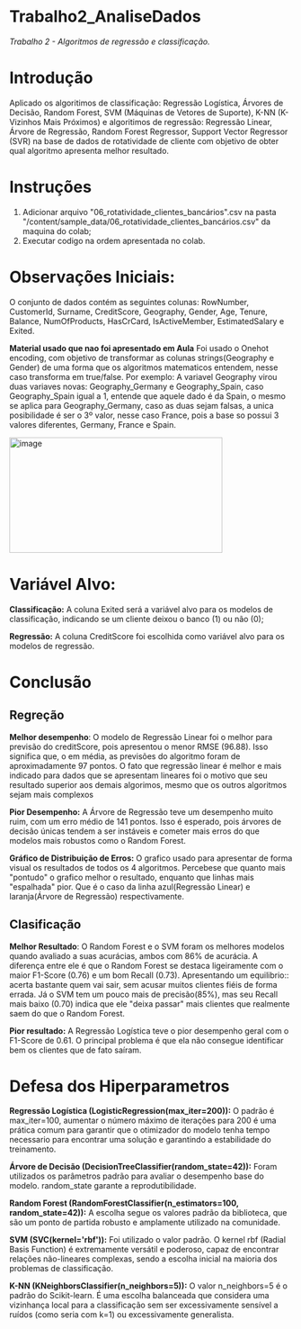 # Trabalho2_AnaliseDados
*Trabalho 2 - Algoritmos de regressão e classificação.*
# Introdução
Aplicado os algoritimos de classificação: Regressão Logística, Árvores de Decisão, Random Forest, SVM (Máquinas de Vetores de Suporte), K-NN (K-Vizinhos Mais Próximos) e algoritimos de regressão: Regressão Linear, Árvore de Regressão, Random Forest Regressor, Support Vector Regressor (SVR) na base de dados de rotatividade de cliente com objetivo de obter qual algoritmo apresenta melhor resultado.

# Instruções
1. Adicionar arquivo "06_rotatividade_clientes_bancários".csv na pasta "/content/sample_data/06_rotatividade_clientes_bancários.csv" da maquina do colab;
2. Executar codigo na ordem apresentada no colab.

# Observações Iniciais:
O conjunto de dados contém as seguintes colunas: RowNumber, CustomerId, Surname, CreditScore, Geography, Gender, Age, Tenure, Balance, NumOfProducts, HasCrCard, IsActiveMember, EstimatedSalary e Exited.

**Material usado que nao foi apresentado em Aula**
Foi usado o Onehot encoding, com objetivo de transformar as colunas strings(Geography e Gender) de uma forma que os algoritmos matematicos entendem, nesse caso transforma em true/false.
Por exemplo: A variavel Geography virou duas variaves novas: Geography_Germany e Geography_Spain, caso  Geography_Spain igual a 1, entende que aquele dado é da Spain, o mesmo se aplica para Geography_Germany, caso as duas sejam falsas, a unica posibilidade é ser o 3º valor, nesse caso France, pois a base so possui 3 valores diferentes, Germany, France e Spain.

<img width="379" height="205" alt="image" src="https://github.com/user-attachments/assets/7a8e770f-ff4d-44f8-9c5d-fd98536ef422" />


# Variável Alvo:
**Classificação:** A coluna Exited será a variável alvo para os modelos de classificação, indicando se um cliente deixou o banco (1) ou não (0);

**Regressão:** A coluna CreditScore foi escolhida como variável alvo para os modelos de regressão.

# **Conclusão**
**Regreção**
--
**Melhor desempenho**: O modelo de Regressão Linear foi o melhor para previsão do creditScore, pois apresentou o menor RMSE (96.88). Isso significa que, o em média, as previsões do algoritmo foram de aproximadamente 97 pontos. O fato que regressão linear é melhor e mais indicado para dados que se apresentam lineares foi o motivo que seu resultado superior aos demais algorimos, mesmo que os outros algoritmos sejam mais complexos

**Pior Desempenho:** A Árvore de Regressão teve um desempenho muito ruim, com um erro médio de 141 pontos. Isso é esperado, pois árvores de decisão únicas tendem a ser instáveis e cometer mais erros do que modelos mais robustos como o Random Forest.

**Gráfico de Distribuição de Erros:** O grafico usado para apresentar de forma visual os resultados de todos os 4 algoritmos. Percebese que quanto mais "pontudo" o grafico melhor o resultado, enquanto que linhas mais "espalhada" pior. Que é o caso da linha azul(Regressão Linear) e laranja(Árvore de Regressão) respectivamente.


**Clasificação**
-
**Melhor Resultado**: O Random Forest e o SVM foram os melhores modelos quando avaliado a suas acurácias, ambos com 86% de acurácia. A diferença entre ele é que o Random Forest se destaca ligeiramente com o maior F1-Score (0.76) e um bom Recall (0.73). Apresentando um equilibrio:: acerta bastante quem vai sair, sem acusar muitos clientes fiéis de forma errada. Já o SVM tem um pouco mais de precisão(85%), mas seu Recall mais baixo (0.70) indica que ele "deixa passar" mais clientes que realmente saem do que o Random Forest.

**Pior resultado:** A Regressão Logística teve o pior desempenho geral com o F1-Score de 0.61. O principal problema é que ela não consegue identificar bem os clientes que de fato saíram.

# **Defesa dos Hiperparametros**
**Regressão Logística (LogisticRegression(max_iter=200)):** O padrão é max_iter=100, aumentar o número máximo de iterações para 200 é uma prática comum para garantir que o otimizador do modelo tenha tempo necessario para encontrar uma solução e garantindo a estabilidade do treinamento.

**Árvore de Decisão (DecisionTreeClassifier(random_state=42)):** Foram utilizados os parâmetros padrão para avaliar o desempenho base do modelo. random_state garante a reprodutibilidade.

**Random Forest (RandomForestClassifier(n_estimators=100, random_state=42)):**  A escolha segue os valores padrão da biblioteca, que são um ponto de partida robusto e amplamente utilizado na comunidade.

**SVM (SVC(kernel='rbf')):** Foi utilizado o valor padrão. O kernel rbf (Radial Basis Function) é extremamente versátil e poderoso, capaz de encontrar relações não-lineares complexas, sendo a escolha inicial na maioria dos problemas de classificação.

**K-NN (KNeighborsClassifier(n_neighbors=5)):** O valor n_neighbors=5 é o padrão do Scikit-learn. É uma escolha balanceada que considera uma vizinhança local para a classificação sem ser excessivamente sensível a ruídos (como seria com k=1) ou excessivamente generalista.
